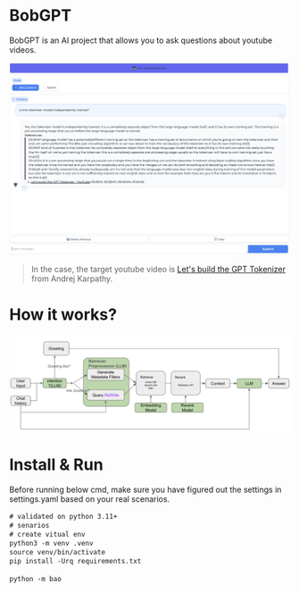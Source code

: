 # BobGPT

BobGPT is an AI project that allows you to ask questions about youtube videos.

![Gradio Web UI](/gradio-ui.png)

> In the case, the target youtube video is [Let's build the GPT Tokenizer](https://www.youtube.com/watch?v=zduSFxRajkE) from Andrej Karpathy.

# How it works?
![RAG Diagram](rag-framework.png)

# Install & Run
Before running below cmd, make sure you have figured out the settings in settings.yaml based on your real scenarios.
```
# validated on python 3.11+
# senarios
# create vitual env 
python3 -m venv .venv
source venv/bin/activate
pip install -Urq requirements.txt

python -m bao
```